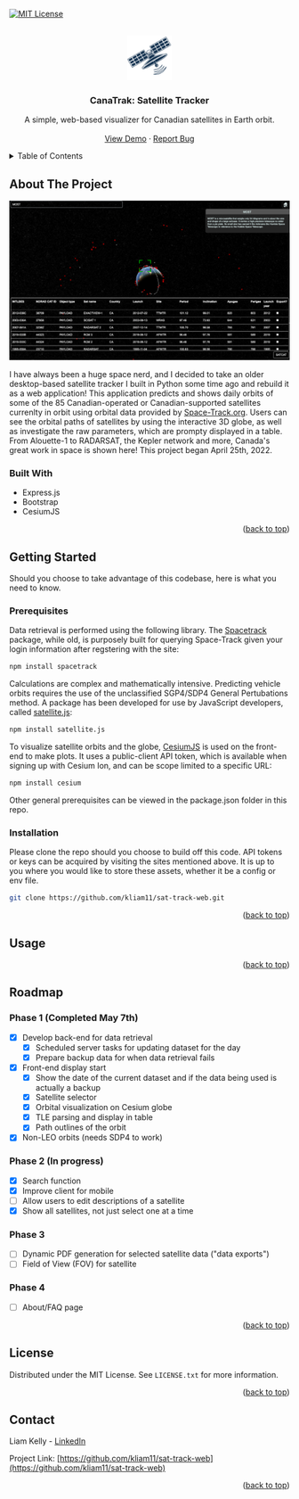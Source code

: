<div id="top"></div>

<!-- PROJECT SHIELDS -->
<!--
*** I'm using markdown "reference style" links for readability.
*** Reference links are enclosed in brackets [ ] instead of parentheses ( ).
*** See the bottom of this document for the declaration of the reference variables
*** for contributors-url, forks-url, etc. This is an optional, concise syntax you may use.
*** https://www.markdownguide.org/basic-syntax/#reference-style-links
-->
[![MIT License][license-shield]][license-url]



<!-- PROJECT LOGO -->
<br />
<div align="center">
  <a href="https://github.com/kliam11/sat-tracker-web">
    <img src="public/img/logo.png" alt="Logo" width="80" height="80">
  </a>

<h3 align="center">CanaTrak: Satellite Tracker</h3>

  <p align="center">
    A simple, web-based visualizer for Canadian satellites in Earth orbit. 
    <br />
    <br />
    <a href="https://canatrak.herokuapp.com/">View Demo</a>
    ·
    <a href="https://github.com/kliam11/sat-tracker-web/issues">Report Bug</a>
  </p>
</div>



<!-- TABLE OF CONTENTS -->
<details>
  <summary>Table of Contents</summary>
  <ol>
    <li>
      <a href="#about-the-project">About The Project</a>
      <ul>
        <li><a href="#built-with">Built With</a></li>
      </ul>
    </li>
    <li>
      <a href="#getting-started">Getting Started</a>
      <ul>
        <li><a href="#prerequisites">Prerequisites</a></li>
        <li><a href="#installation">Installation</a></li>
      </ul>
    </li>
    <li><a href="#usage">Usage</a></li>
    <li><a href="#roadmap">Roadmap</a></li>
    <li><a href="#license">License</a></li>
    <li><a href="#contact">Contact</a></li>
  </ol>
</details>



<!-- ABOUT THE PROJECT -->
## About The Project

![CanaTrak Screen Shot][product-screenshot]

I have always been a huge space nerd, and I decided to take an older desktop-based satellite tracker I built in Python some time ago and rebuild
it as a web application! This application predicts and shows daily orbits of some of the 85 Canadian-operated or Canadian-supported satellites currenlty in orbit using orbital data provided by [Space-Track.org](https://www.space-track.org/). Users can see the orbital paths of satellites by using the interactive 3D globe, as well as investigate the raw parameters, which are prompty displayed in a table. From Alouette-1 to RADARSAT, the Kepler network and more, Canada's great work in space is shown here! This project began April 25th, 2022. 

### Built With

* Express.js 
* Bootstrap 
* CesiumJS 

<p align="right">(<a href="#top">back to top</a>)</p>



<!-- GETTING STARTED -->
## Getting Started

Should you choose to take advantage of this codebase, here is what you need to know. 

### Prerequisites

Data retrieval is performed using the following library. The [Spacetrack](https://www.npmjs.com/package/spacetrack) package, while old, is purposely built for querying Space-Track given your login information after regstering with the site: 
  ```sh
  npm install spacetrack 
  ```

Calculations are complex and mathematically intensive. Predicting vehicle orbits requires the use of the unclassified SGP4/SDP4 General Pertubations method. A package has been developed for use by JavaScript developers, called [satellite.js](https://github.com/shashwatak/satellite-js): 
  ```sh 
  npm install satellite.js 
  ```
  
To visualize satellite orbits and the globe, [CesiumJS](https://cesium.com/platform/cesiumjs/) is used on the front-end to make plots. It uses a public-client API token, which is available when signing up with Cesium Ion, and can be scope limited to a specific URL: 
```sh 
npm install cesium
  ```
  
Other general prerequisites can be viewed in the package.json folder in this repo. 

### Installation

Please clone the repo should you choose to build off this code. API tokens or keys can be acquired by visiting the sites mentioned above. It is up to you where you would like to store these assets, whether it be a config or env file. 
   ```sh
   git clone https://github.com/kliam11/sat-track-web.git
   ```

<p align="right">(<a href="#top">back to top</a>)</p>



<!-- USAGE EXAMPLES -->
## Usage

<!--_For more examples, please refer to the [Documentation](https://example.com)_ 
### FAQ 
Realtime? No 

view about.html page... 

-->

<p align="right">(<a href="#top">back to top</a>)</p>       



<!-- ROADMAP -->
## Roadmap

### Phase 1 (Completed May 7th)
- [x] Develop back-end for data retrieval 
    - [x] Scheduled server tasks for updating dataset for the day 
    - [x] Prepare backup data for when data retrieval fails 
- [x] Front-end display start 
    - [x] Show the date of the current dataset and if the data being used is actually a backup 
    - [x] Satellite selector 
    - [x] Orbital visualization on Cesium globe  
    - [x] TLE parsing and display in table 
    - [x] Path outlines of the orbit  
- [x] Non-LEO orbits (needs SDP4 to work) 

### Phase 2 (In progress) 
- [x] Search function 
- [x] Improve client for mobile
- [ ] Allow users to edit descriptions of a satellite 
- [x] Show all satellites, not just select one at a time 

### Phase 3 
- [ ] Dynamic PDF generation for selected satellite data ("data exports") 
- [ ] Field of View (FOV) for satellite 

### Phase 4 
- [ ] About/FAQ page 

<!-- See the [open issues](https://github.com/kliam11/sat-track-web/issues) for a full list of proposed features (and known issues). --> 

<p align="right">(<a href="#top">back to top</a>)</p>



<!-- LICENSE -->
## License

Distributed under the MIT License. See `LICENSE.txt` for more information.

<p align="right">(<a href="#top">back to top</a>)</p>



<!-- CONTACT -->
## Contact

Liam Kelly - [LinkedIn][linkedin-url]

Project Link: [https://github.com/kliam11/sat-track-web](https://github.com/kliam11/sat-track-web)

<p align="right">(<a href="#top">back to top</a>)</p>


<!-- MARKDOWN LINKS & IMAGES -->
<!-- https://www.markdownguide.org/basic-syntax/#reference-style-links -->
[license-shield]: https://camo.githubusercontent.com/111148992d0253f8d5e36b62087d48a9eabb1d7244b2b7316214f47d5c9a8781/68747470733a2f2f696d672e736869656c64732e696f2f6769746875622f6c6963656e73652f6f74686e65696c647265772f426573742d524541444d452d54656d706c6174652e7376673f7374796c653d666f722d7468652d6261646765
[license-url]: https://github.com/kliam11/sat-tracker-web/blob/main/LICENSE
[linkedin-shield]: https://img.shields.io/badge/-LinkedIn-black.svg?style=for-the-badge&logo=linkedin&colorB=555
[linkedin-url]: https://linkedin.com/in/liamakelly
[product-screenshot]: example.png
